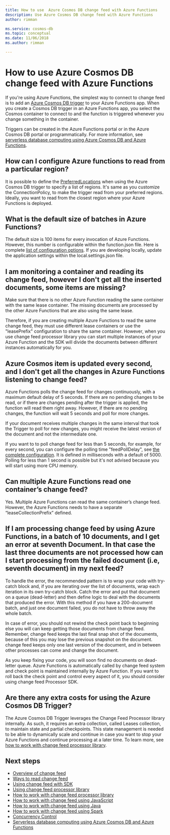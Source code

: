 ```yaml
---
title: How to use  Azure Cosmos DB change feed with Azure Functions
description: Use Azure Cosmos DB change feed with Azure Functions 
author: rimman

ms.service: cosmos-db
ms.topic: conceptual
ms.date: 11/06/2018
ms.author: rimman

---
```

# How to use Azure Cosmos DB change feed with Azure Functions

If you're using Azure Functions, the simplest way to connect to change feed is to add an [Azure Cosmos DB trigger](../azure-functions/functions-bindings-cosmosdb-v2.md#trigger) to your Azure Functions app. When you create a Cosmos DB trigger in an Azure Functions app, you select the Cosmos container to connect to and the function is triggered whenever you change something in the container.

Triggers can be created in the Azure Functions portal or in the Azure Cosmos DB portal or programmatically. For more information, see [serverless database computing using Azure Cosmos DB and Azure Functions](serverless-computing-database.md).

## How can I configure Azure functions to read from a particular region?

It is possible to define the [PreferredLocations](https://docs.microsoft.com/dotnet/api/microsoft.azure.documents.client.connectionpolicy.preferredlocations?view=azure-dotnet#Microsoft_Azure_Documents_Client_ConnectionPolicy_PreferredLocations) when using the Azure Cosmos DB trigger to specify a list of regions. It's same as you customize the ConnectionPolicy, to make the trigger read from your preferred regions. Ideally, you want to read from the closest region where your Azure Functions is deployed.

## What is the default size of batches in Azure Functions?

The default size is 100 items for every invocation of Azure Functions. However, this number is configurable within the function.json file. Here is complete [list of configuration options](../azure-functions/functions-bindings-cosmosdb-v2.md#trigger---configuration). If you are developing locally, update the application settings within the local.settings.json file.

## I am monitoring a container and reading its change feed, however I don't get all the inserted documents, some items are missing?

Make sure that there is no other Azure Function reading the same container with the same lease container. The missing documents are processed by the other Azure Functions that are also using the same lease.

Therefore, if you are creating multiple Azure Functions to read the same change feed, they must use different lease containers or use the "leasePrefix" configuration to share the same container. However, when you use change feed processor library you can start multiple instances of your Azure Function and the SDK will divide the documents between different instances automatically for you.

## Azure Cosmos item is updated every second, and I don't get all the changes in Azure Functions listening to change feed?

Azure Functions polls the change feed for changes continuously, with a maximum default delay of 5 seconds. If there are no pending changes to be read, or if there are changes pending after the trigger is applied, the function will read them right away. However, if there are no pending changes, the function will wait 5 seconds and poll for more changes.

If your document receives multiple changes in the same interval that took the Trigger to poll for new changes, you might receive the latest version of the document and not the intermediate one.

If you want to to poll change feed for less than 5 seconds, for example, for every second, you can configure the polling time "feedPollDelay", see [the complete configuration](https://docs.microsoft.com/dotnet/api/microsoft.azure.documents.client.connectionpolicy.preferredlocations?view=azure-dotnet#Microsoft_Azure_Documents_Client_ConnectionPolicy_PreferredLocations). It is defined in milliseconds with a default of 5000. Polling for less than 1 second is possible but it's not advised because you will start using more CPU memory.

## Can multiple Azure Functions read one container’s change feed?

Yes. Multiple Azure Functions can read the same container’s change feed. However, the Azure Functions needs to have a separate “leaseCollectionPrefix” defined.

## If I am processing change feed by using Azure Functions, in a batch of 10 documents, and I get an error at seventh Document. In that case the last three documents are not processed how can I start processing from the failed document (i.e, seventh document) in my next feed?

To handle the error, the recommended pattern is to wrap your code with try-catch block and, if you are iterating over the list of documents, wrap each iteration in its own try-catch block. Catch the error and put that document on a queue (dead-letter) and then define logic to deal with the documents that produced the error. With this method if you have a 200-document batch, and just one document failed, you do not have to throw away the whole batch.

In case of error, you should not rewind the check point back to beginning else you will can keep getting those documents from change feed. Remember, change feed keeps the last final snap shot of the documents, because of this you may lose the previous snapshot on the document. change feed keeps only one last version of the document, and in between other processes can come and change the document.

As you keep fixing your code, you will soon find no documents on dead-letter queue. Azure Functions is automatically called by change feed system and check point is maintained internally by Azure Function. If you want to roll back the check point and control every aspect of it, you should consider using change feed Processor SDK.

## Are there any extra costs for using the Azure Cosmos DB Trigger?

The Azure Cosmos DB Trigger leverages the Change Feed Processor library internally. As such, it requires an extra collection, called Leases collection, to maintain state and partial checkpoints. This state management is needed to be able to dynamically scale and continue in case you want to stop your Azure Functions and continue processing at a later time. To learn more, see [how to work with change feed processor library](change-feed-processor.md).

## Next steps

* [Overview of change feed](change-feed.md)
* [Ways to read change feed](change-feed-reading.md)
* [Using change feed with SDK](TBD)
* [Using change feed processor library](change-feed-processor.md)
* [How to work with change feed processor library](TBD)
* [How to work with change feed using JavaScript](TBD)
* [How to work with change feed using Java](TBD)
* [How to work with change feed using Spark](TBD)
* [Concurrency Control](TBD)
* [Serverless database computing using Azure Cosmos DB and Azure Functions](https://docs.microsoft.com/en-us/azure/cosmos-db/serverless-computing-database)